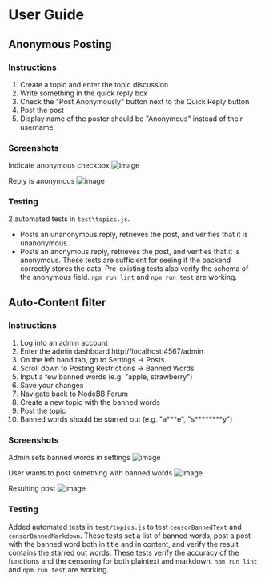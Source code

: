 # User Guide

## Anonymous Posting

### Instructions
1. Create a topic and enter the topic discussion
2. Write something in the quick reply box
3. Check the "Post Anonymously" button next to the Quick Reply button
4. Post the post
5. Display name of the poster should be "Anonymous" instead of their username

### Screenshots
Indicate anonymous checkbox
![image](https://github.com/user-attachments/assets/f8a48aab-8494-4c8a-8769-9e3558d54c0d)

Reply is anonymous
![image](https://github.com/user-attachments/assets/ea93e48b-66ba-425f-ba2e-33bce61117ef)

### Testing
2 automated tests in `test\topics.js`.
- Posts an unanonymous reply, retrieves the post, and verifies that it is unanonymous.
- Posts an anonymous reply, retrieves the post, and verifies that it is anonymous.
These tests are sufficient for seeing if the backend correctly stores the data. Pre-existing tests also verify the schema of the anonymous field.
`npm run lint` and `npm run test` are working.

## Auto-Content filter

### Instructions
1. Log into an admin account
2. Enter the admin dashboard http://localhost:4567/admin
3. On the left hand tab, go to Settings -> Posts
4. Scroll down to Posting Restrictions -> Banned Words
5. Input a few banned words (e.g. "apple, strawberry")
6. Save your changes
7. Navigate back to NodeBB Forum
8. Create a new topic with the banned words
9. Post the topic
10. Banned words should be starred out (e.g. "a\*\*\*e", "s\*\*\*\*\*\*\*\*y")

### Screenshots
Admin sets banned words in settings
![image](https://github.com/user-attachments/assets/c3db57dc-979b-458d-b1ba-c8c4b4026b94)

User wants to post something with banned words
![image](https://github.com/user-attachments/assets/8f4735b1-1aee-4ccd-b522-fc77e476969a)

Resulting post
![image](https://github.com/user-attachments/assets/d6181ede-5e53-4dc7-ad58-666976e47e15)


### Testing
Added automated tests in `test/topics.js` to test `censorBannedText` and `censorBannedMarkdown`.
These tests set a list of banned words, post a post with the banned word both in title and in content, and verify the result contains the starred out words.
These tests verify the accuracy of the functions and the censoring for both plaintext and markdown.
`npm run lint` and `npm run test` are working.
